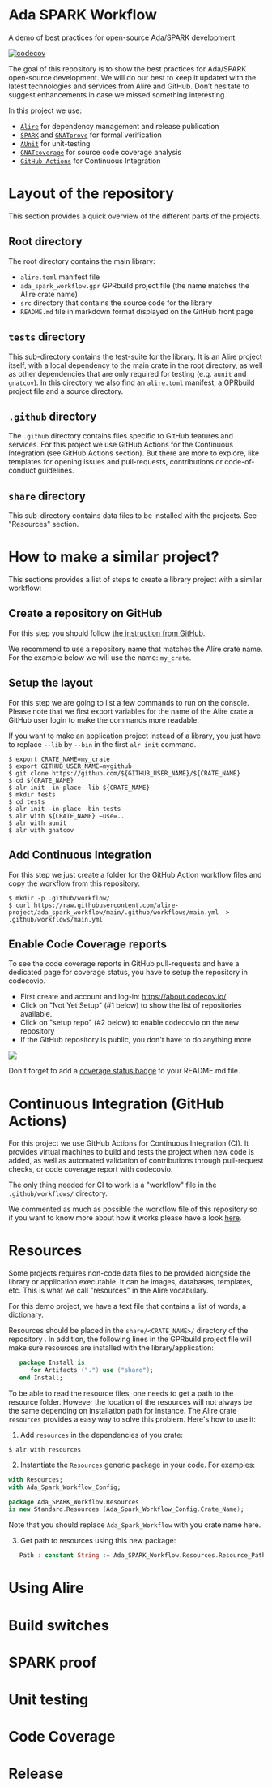 # Ada SPARK Workflow
A demo of best practices for open-source Ada/SPARK development

[![codecov](https://codecov.io/gh/alire-project/ada_spark_workflow/branch/main/graph/badge.svg?token=9PZQ67LBPF)](https://codecov.io/gh/alire-project/ada_spark_workflow)

The goal of this repository is to show the best practices for Ada/SPARK open-source development. We will do our best to keep it updated with the latest technologies and services from Alire and GitHub. Don’t hesitate to suggest enhancements in case we missed something interesting.

In this project we use:

 - [`Alire`](https://alire.ada.dev) for dependency management and release publication
 - [`SPARK`](https://learn.adacore.com/courses/intro-to-spark/index.html) and [`GNATprove`](https://github.com/AdaCore/spark2014) for formal verification
 - [`AUnit`](https://github.com/AdaCore/aunit) for unit-testing
 - [`GNATcoverage`](https://github.com/AdaCore/gnatcoverage) for source code coverage analysis
 - [`GitHub Actions`](https://docs.github.com/en/actions) for Continuous Integration


# Layout of the repository

This section provides a quick overview of the different parts of the projects.

## Root directory
The root directory contains the main library:

 - `alire.toml` manifest file
 - `ada_spark_workflow.gpr` GPRbuild project file (the name matches the Alire crate name)
 - `src` directory that contains the source code for the library
 - `README.md` file in markdown format displayed on the GitHub front page

## `tests` directory

This sub-directory contains the test-suite for the library. It is an Alire project itself, with a local dependency to the main crate in the root directory, as well as other dependencies that are only required for testing (e.g. `aunit` and `gnatcov`). In this directory we also find an `alire.toml` manifest, a GPRbuild project file and a source directory.

## `.github` directory

The `.github` directory contains files specific to GitHub features and services. For this project we use GitHub Actions for the Continuous Integration (see GitHub Actions section). But there are more to explore, like templates for opening issues and pull-requests, contributions or code-of-conduct guidelines.

## `share` directory

This sub-directory contains data files to be installed with the projects.
See "Resources" section.

# How to make a similar project?

This sections provides a list of steps to create a library project with a similar workflow:

## Create a repository on GitHub

For this step you should follow [the instruction from GitHub](https://docs.github.com/en/get-started/quickstart/create-a-repo).

We recommend to use a repository name that matches the Alire crate name.
For the example below we will use the name: `my_crate`.

## Setup the layout

For this step we are going to list a few commands to run on the console.
Please note that we first export variables for the name of the Alire crate a GitHub user login to make the commands more readable.

If you want to make an application project instead of a library, you just have to replace `--lib` by `--bin` in the first `alr init` command.

```console
$ export CRATE_NAME=my_crate
$ export GITHUB_USER_NAME=mygithub
$ git clone https://github.com/${GITHUB_USER_NAME}/${CRATE_NAME}
$ cd ${CRATE_NAME}
$ alr init –in-place –lib ${CRATE_NAME}
$ mkdir tests
$ cd tests
$ alr init –in-place -bin tests
$ alr with ${CRATE_NAME} –use=..
$ alr with aunit
$ alr with gnatcov
```

## Add Continuous Integration

For this step we just create a folder for the GitHub Action workflow files and copy the workflow from this repository:
```console
$ mkdir -p .github/workflow/
$ curl https://raw.githubusercontent.com/alire-project/ada_spark_workflow/main/.github/workflows/main.yml  > .github/workflows/main.yml
```

## Enable Code Coverage reports

To see the code coverage reports in GitHub pull-requests and have a dedicated page for coverage status, you have to setup the repository in codecovio.

- First create and account and log-in: https://about.codecov.io/
- Click on "Not Yet Setup" (#1 below) to show the list of repositories available.
- Click on "setup repo" (#2 below) to enable codecovio on the new repository
- If the GitHub repository is public, you don't have to do anything more

![](https://files.readme.io/6438f9d-Screen_Shot_2022-04-13_at_9.28.09_AM.png)

Don't forget to add a [coverage status badge](https://docs.codecov.com/docs/status-badges) to your README.md file.

# Continuous Integration (GitHub Actions)

For this project we use GitHub Actions for Continuous Integration (CI).
It provides virtual machines to build and tests the project when new code is added, as well as automated validation of contributions through pull-request checks, or code coverage report with codecovio.

The only thing needed for CI to work is a "workflow" file in the `.github/workflows/` directory.

We commented as much as possible the workflow file of this repository so if you want to know more about how it works please have a look [here](.github/workflows/main.yml).

# Resources

Some projects requires non-code data files to be provided alongside the library or application executable. It can be images, databases, templates, etc. This is what we call "resources" in the Alire vocabulary.

For this demo project, we have a text file that contains a list of words, a dictionary.

Resources should be placed in the `share/<CRATE_NAME>/` directory of the repository . In addition, the following lines in the GPRbuild project file will make sure resources are installed with the library/application:
```ada
   package Install is
      for Artifacts (".") use ("share");
   end Install;
```

To be able to read the resource files, one needs to get a path to the resource folder. However the location of the resources will not always be the same depending on installation path for instance. The Alire crate `resources` provides a easy way to solve this problem. Here's how to use it:

 1. Add `resources` in the dependencies of you crate:
   ```console
   $ alr with resources
   ```
 2. Instantiate the `Resources` generic package in your code. For examples:
   ```ada
   with Resources;
   with Ada_Spark_Workflow_Config;

   package Ada_SPARK_Workflow.Resources
   is new Standard.Resources (Ada_Spark_Workflow_Config.Crate_Name);
   ```
   Note that you should replace `Ada_Spark_Workflow` with you crate name here.

 3. Get path to resources using this new package:
   ```ada
      Path : constant String := Ada_SPARK_Workflow.Resources.Resource_Path & "/unixdict.txt";

   ```

# Using Alire
# Build switches
# SPARK proof
# Unit testing
# Code Coverage
# Release
